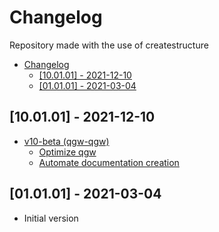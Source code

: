 # Changelog

Repository made with the use of createstructure

- [Changelog](#changelog)
  - [[10.01.01] - 2021-12-10](#100101---2021-12-10)
  - [[01.01.01] - 2021-03-04](#010101---2021-03-04)

## [10.01.01] - 2021-12-10
- [v10-beta (qgw-qgw)](https://github.com/qgw/issues/5)
  - [Optimize qgw](https://github.com/qgw/issues/7)
  - [Automate documentation creation](https://github.com/qgw/issues/6)

## [01.01.01] - 2021-03-04
 - Initial version

